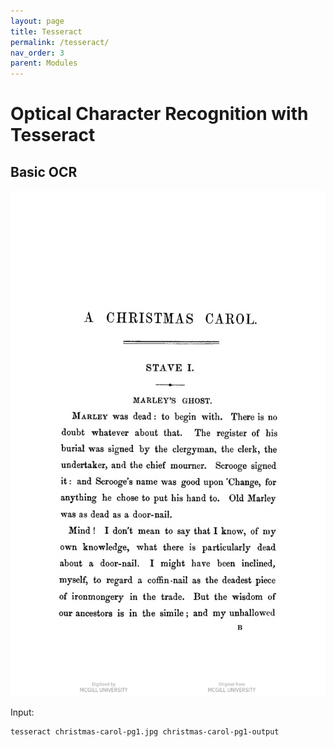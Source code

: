 ```yaml
---
layout: page
title: Tesseract
permalink: /tesseract/
nav_order: 3
parent: Modules
---
```


# Optical Character Recognition with Tesseract

## Basic OCR

<img src="../data/christmas-carol-pg1.jpg" width="600px"/>

Input:

```
tesseract christmas-carol-pg1.jpg christmas-carol-pg1-output
```